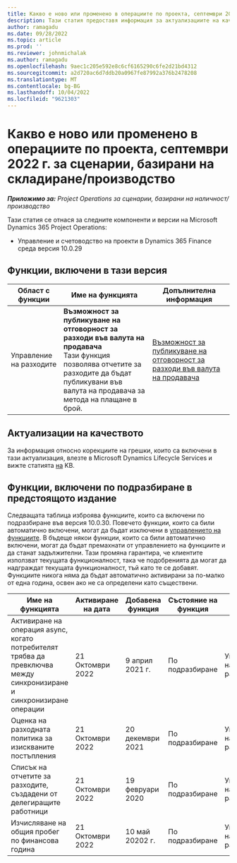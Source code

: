 ```yaml
---
title: Какво е ново или променено в операциите по проекта, септември 2022 г. за сценарии, базирани на складиране/производство
description: Тази статия предоставя информация за актуализациите на качеството, които са налични в изданието на Microsoft Dynamics 365 Project Operations през септември 2022 г. за сценарии, базирани на складиране/производство.
author: ramagadu
ms.date: 09/28/2022
ms.topic: article
ms.prod: ''
ms.reviewer: johnmichalak
ms.author: ramagadu
ms.openlocfilehash: 9aec1c205e592e8c6cf6165290c6fe2d21bd4312
ms.sourcegitcommit: a2d720ac6d7ddb20a0967fe87992a376b2478208
ms.translationtype: MT
ms.contentlocale: bg-BG
ms.lasthandoff: 10/04/2022
ms.locfileid: "9621303"
---
```

# <a name="whats-new-or-changed-in-project-operations-september-2022-for-stockedproduction-based-scenarios"></a>Какво е ново или променено в операциите по проекта, септември 2022 г. за сценарии, базирани на складиране/производство

_**Приложимо за:** Project Operations за сценарии, базирани на наличност/производство_

Тази статия се отнася за следните компоненти и версии на Microsoft Dynamics 365 Project Operations:

- Управление и счетоводство на проекти в Dynamics 365 Finance среда версия 10.0.29

## <a name="features-included-in-this-release"></a>Функции, включени в тази версия

| Област с функции | Име на функцията | Допълнителна информация |
| --- | --- | --- |
| Управление на разходите | **Възможност за публикуване на отговорност за разходи във валута на продавача**<br>Тази функция позволява отчетите за разходите да бъдат публикувани във валута на продавача за метода на плащане в брой. | [Възможност за публикуване на отговорност за разходи във валута на продавача](/dynamics365/project-operations/expense/posting-expense-reports#enable-the-ability-to-post-expense-liability-in-vendor-currency-for-cash-payment-method-feature) |

## <a name="quality-updates"></a>Актуализации на качеството

За информация относно корекциите на грешки, които са включени в тази актуализация, влезте в Microsoft Dynamics Lifecycle Services и вижте статията [на](https://fix.lcs.dynamics.com/Issue/Details?bugId=726559) KB.

## <a name="features-turned-on-by-default-in-upcoming-release"></a>Функции, включени по подразбиране в предстоящото издание

Следващата таблица изброява функциите, които са включени по подразбиране във версия 10.0.30. Повечето функции, които са били автоматично включени, могат да бъдат изключени в [управлението на функциите](/dynamics365/fin-ops-core/fin-ops/get-started/feature-management/feature-management-overview). В бъдеще някои функции, които са били автоматично включени, могат да бъдат премахнати от управлението на функциите и да станат задължителни. Тази промяна гарантира, че клиентите използват текущата функционалност, така че подобренията да могат да надграждат текущата функционалност, тъй като те се добавят. Функциите никога няма да бъдат автоматично активирани за по-малко от една година, освен ако не са определени като съществени.

| Име на функцията | Активиране на дата | Добавена функция | Състояние на функция | Модул |
| --- | --- | --- |--- |--- |
| Активиране на операция async, когато потребителят трябва да превключва между синхронизиране и синхронизиране операции | 21 Октомври 2022 | 9 април 2021 г. | По подразбиране | Управление на разходите |
| Оценка на разходната политика за изискваните постъпления | 21 Октомври 2022 | 20 декември 2021 | По подразбиране | Управление на разходите |
| Списък на отчетите за разходите, създадени от делегиращите работници | 21 Октомври 2022 | 19 февруари 2020 | По подразбиране | Управление на разходите |
| Изчисляване на общия пробег по финансова година | 21 Октомври 2022 | 10 май 20202 г. | По подразбиране | Управление на разходите |
